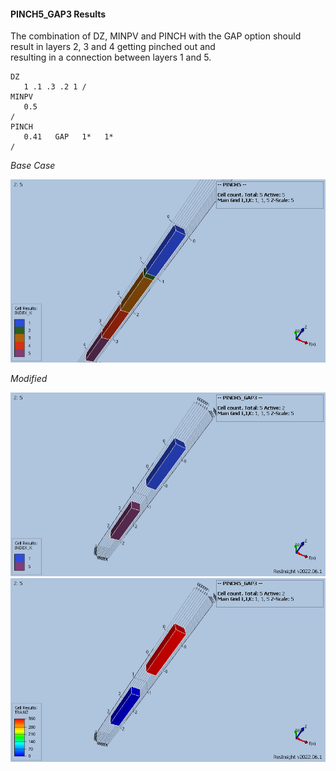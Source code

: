 #### PINCH5_GAP3 Results
The combination of DZ, MINPV and PINCH with the GAP option should result in layers 2, 3 and 4 getting pinched out and  
resulting in a connection between layers 1 and 5.        
```
DZ
   1 .1 .3 .2 1 /
MINPV
   0.5
/
PINCH
   0.41   GAP   1*   1*
/
```

_Base Case_

![](REF/PINCH05_INDEX.png)

_Modified_

![](REF/PINCH05_GAP3_INDEX.png)
![](REF/PINCH05_GAP3_TRANZ.png)
